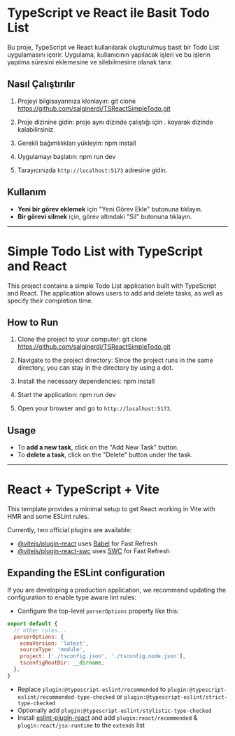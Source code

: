 # TypeScript ve React ile Basit Todo List

Bu proje, TypeScript ve React kullanılarak oluşturulmuş basit bir Todo List uygulamasını içerir. Uygulama, kullanıcının yapılacak işleri ve bu işlerin yapılma süresini eklemesine ve silebilmesine olanak tanır.

## Nasıl Çalıştırılır

1. Projeyi bilgisayarınıza klonlayın:
   git clone https://github.com/salginerdi/TSReactSimpleTodo.git
   
2. Proje dizinine gidin: proje aynı dizinde çalıştığı için . koyarak dizinde kalabilirsiniz.
   
3. Gerekli bağımlılıkları yükleyin: npm install
4. Uygulamayı başlatın: npm run dev 
5. Tarayıcınızda `http://localhost:5173` adresine gidin.

## Kullanım

- **Yeni bir görev eklemek** için "Yeni Görev Ekle" butonuna tıklayın.
- **Bir görevi silmek** için, görev altındaki "Sil" butonuna tıklayın.
___
# Simple Todo List with TypeScript and React

This project contains a simple Todo List application built with TypeScript and React. The application allows users to add and delete tasks, as well as specify their completion time.

## How to Run

1. Clone the project to your computer:
   git clone https://github.com/salginerdi/TSReactSimpleTodo.git
   
2. Navigate to the project directory:
   Since the project runs in the same directory, you can stay in the directory by using a dot.
   
3. Install the necessary dependencies: npm install
4. Start the application: npm run dev 
5. Open your browser and go to `http://localhost:5173`.

## Usage

- To **add a new task**, click on the "Add New Task" button.
- To **delete a task**, click on the "Delete" button under the task.

___

# React + TypeScript + Vite

This template provides a minimal setup to get React working in Vite with HMR and some ESLint rules.

Currently, two official plugins are available:

- [@vitejs/plugin-react](https://github.com/vitejs/vite-plugin-react/blob/main/packages/plugin-react/README.md) uses [Babel](https://babeljs.io/) for Fast Refresh
- [@vitejs/plugin-react-swc](https://github.com/vitejs/vite-plugin-react-swc) uses [SWC](https://swc.rs/) for Fast Refresh

## Expanding the ESLint configuration

If you are developing a production application, we recommend updating the configuration to enable type aware lint rules:

- Configure the top-level `parserOptions` property like this:

```js
export default {
  // other rules...
  parserOptions: {
    ecmaVersion: 'latest',
    sourceType: 'module',
    project: ['./tsconfig.json', './tsconfig.node.json'],
    tsconfigRootDir: __dirname,
  },
}
```

- Replace `plugin:@typescript-eslint/recommended` to `plugin:@typescript-eslint/recommended-type-checked` or `plugin:@typescript-eslint/strict-type-checked`
- Optionally add `plugin:@typescript-eslint/stylistic-type-checked`
- Install [eslint-plugin-react](https://github.com/jsx-eslint/eslint-plugin-react) and add `plugin:react/recommended` & `plugin:react/jsx-runtime` to the `extends` list
